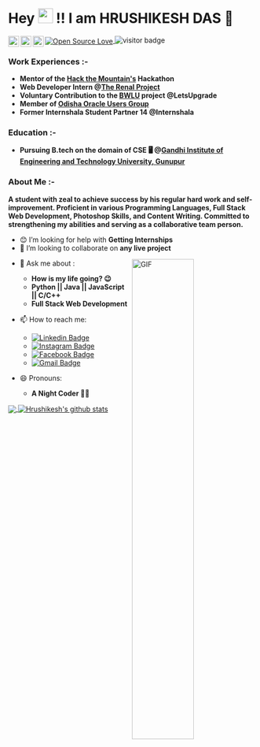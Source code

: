 # Hey <img src="https://raw.githubusercontent.com/MartinHeinz/MartinHeinz/master/wave.gif" width="30px"> !! I am HRUSHIKESH DAS 🤵

<a href="https://www.linkedin.com/in/hrushikesh-das-468101171/">
  <img align="left" alt="Hrushikesh's LinkedIn" width="22px" src="https://cdn.jsdelivr.net/npm/simple-icons@v3/icons/linkedin.svg" />
</a>
<a href="https://www.instagram.com/hrushikesh_das_official/">
  <img align="left" alt="Hrushikesh's Instagram" width="22px" src="https://cdn.jsdelivr.net/npm/simple-icons@v3/icons/instagram.svg" />
</a>
<a href="https://www.facebook.com/hrushikesh.das.566/">
  <img align="left" alt="Hrushikesh's Facebook" width="22px" src="https://cdn.jsdelivr.net/npm/simple-icons@v3/icons/facebook.svg" />
</a>
<a href="https://github.com/Rishi-121/">
 <img align="center" src="https://badges.frapsoft.com/os/v2/open-source.svg?v=103" alt="Open Source Love"/>
</a>
<img src="https://visitor-badge.glitch.me/badge?page_id=Rishi-121.Rishi-121" alt="visitor badge"/>
<br>

### Work Experiences :-

* **Mentor of the [Hack the Mountain's](https://www.hackthemountain.tech/) Hackathon**
* **Web Developer Intern @[The Renal Project](https://www.therenalproject.com/)**
* **Voluntary Contribution to the [BWLU](https://letsupgrade.in/BWLU/) project @LetsUpgrade**
* **Member of [Odisha Oracle Users Group](https://odishaoug.in/)**
* **Former Internshala Student Partner 14 @Internshala**

### Education :-

* **Pursuing B.tech on the domain of CSE 🖥 @[Gandhi Institute of Engineering and Technology University, Gunupur](https://www.giet.edu/)**

<!--
**Rishi-121/Rishi-121** is a ✨ _special_ ✨ repository because its `README.md` (this file) appears on your GitHub profile.

Here are some ideas to get you started:
-->
### About Me :-

**A student with zeal to achieve success by his regular hard work and self-improvement.
Proficient in various Programming Languages, Full Stack Web Development, Photoshop Skills, and Content Writing.
Committed to strengthening my abilities and serving as a collaborative team person.**

<!--
- 🔭 I’m currently working on ...
- 🌱 I’m currently learning ...
-->
- 😊 I’m looking for help with **Getting Internships**
- 🤝 I’m looking to collaborate on **any live project**

<img align="right" height="50%" width="50%" alt="GIF" src="https://miro.medium.com/max/1360/1*IRGHmiGsa16stedQvIaZfw.gif" />

- 💬 Ask me about :
     * **How is my life going? 😉**
     * **Python || Java || JavaScript || C/C++**
     * **Full Stack Web Development**
     
- 📫 How to reach me: 
     *  [![Linkedin Badge](https://img.shields.io/badge/-Hrushikesh-blue?style=flat-square&logo=Linkedin&logoColor=white&link=https://www.linkedin.com/in/hrushikesh-das-468101171/)](https://www.linkedin.com/in/hrushikesh-das-468101171/)
     * [![Instagram Badge](https://img.shields.io/badge/-Hrushikesh-purple?style=flat-square&logo=Instagram&logoColor=white&link=https://www.instagram.com/hrushikesh_das_official/)](https://www.instagram.com/hrushikesh_das_official/)
     * [![Facebook Badge](https://img.shields.io/badge/-Hrushikesh-blue?style=flat-square&logo=Facebook&logoColor=white&link=https://www.facebook.com/hrushikesh.das.566/)](https://www.facebook.com/hrushikesh.das.566/)
     * [![Gmail Badge](https://img.shields.io/badge/-dashrushikesh1121@gmail.com-c14438?style=flat-square&logo=Gmail&logoColor=white&link=mailto:dashrushikesh1121@gmail.com)](mailto:dashrushikesh1121@gmail.com)
- 😄 Pronouns: 
     * **A Night Coder 🐱‍👤**
     
<a href="https://github.com/Rishi-121/">
  <img align="center" src="https://github-readme-stats.vercel.app/api/top-langs/?username=Rishi-121&theme=radical" />
</a>
<a href="https://github.com/Rishi-121/">
 <img align="center" src="https://github-readme-stats.vercel.app/api?username=Rishi-121&show_icons=true&theme=radical" alt="Hrushikesh's github stats"/>
</a>
